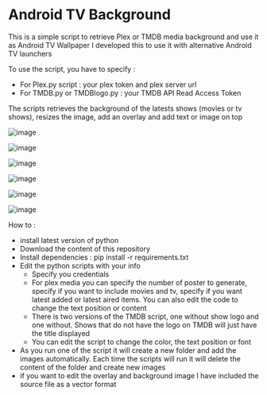 # Android TV Background

This is a simple script to retrieve Plex or TMDB media background and use it as Android TV Wallpaper
I developed this to use it with alternative Android TV launchers

To use the script, you have to specify : 
- For Plex.py script : your plex token and plex server url
- For TMDB.py or TMDBlogo.py : your TMDB API Read Access Token

The scripts retrieves the background of the latests shows (movies or tv shows), resizes the image, add an overlay and add text or image on top

![image](https://github.com/adelatour11/androidtvbackground/assets/1473994/434e7077-daaf-41b6-8e43-08bf380fb2d3)

![image](https://github.com/adelatour11/androidtvbackground/assets/1473994/da313f5f-287f-430f-b3fd-f56e5f139e40)

![image](https://github.com/adelatour11/androidtvbackground/assets/1473994/25565525-1958-4944-b47f-b06344d22914)

![image](https://github.com/adelatour11/androidtvbackground/assets/1473994/b96f3e83-29a6-4e3f-a202-2e33bc80aa8f)

![image](https://github.com/adelatour11/androidtvbackground/assets/1473994/b28900a4-4776-4aae-b631-e30334d932dd)

![image](https://github.com/adelatour11/androidtvbackground/assets/1473994/e0410589-81a4-40ac-a55d-8fd6eb061721)


How to :
- install latest version of python 
- Download the content of this repository
- Install dependencies : pip install -r requirements.txt
- Edit the python scripts with your info
    - Specify you credentials
    - For plex media you can specify the number of poster to generate, specify if you want to include movies and tv, specify if you want latest added or latest aired items. You can also edit the code to change the text position or content
    - There is two versions of the TMDB script, one without show logo and one without. Shows that do not have the logo on TMDB will just have the title displayed
    - You can edit the script to change the color, the text position or font
- As you run one of the script  it will create a new folder and add the images automatically. Each time the scripts will run it will delete the content of the folder and create new images
- if you want to edit the overlay and background image I have included the source file as a vector format 

